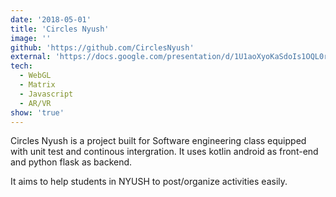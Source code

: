 ```yaml
---
date: '2018-05-01'
title: 'Circles Nyush'
image: ''
github: 'https://github.com/CirclesNyush'
external: 'https://docs.google.com/presentation/d/1U1aoXyoKaSdoIs1OQL0rXqIxhng0RECLbyZSJF6FdlY/edit?usp=sharing'
tech:
  - WebGL
  - Matrix
  - Javascript
  - AR/VR
show: 'true'
---
```


Circles Nyush is a project built for Software engineering class equipped with unit test and continous intergration. It uses kotlin android as front-end and python flask as backend.

It aims to help students in NYUSH to post/organize activities easily.
